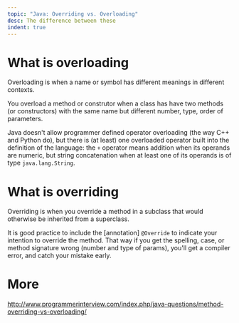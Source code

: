 ```yaml
---
topic: "Java: Overriding vs. Overloading"
desc: The difference between these
indent: true
---
```


# What is overloading

Overloading is when a name or symbol has different meanings in different contexts.

You overload a method or construtor when a class has have two methods (or constructors) with the same name but different number, type, order of parameters.

Java doesn't allow programmer defined operator overloading (the way C++ and Python do), but there is (at least) one overloaded operator built into the definition of the language: the `+` operator means addition when its operands are numeric, but string concatenation when at least one of its operands is of type `java.lang.String`.

# What is overriding

Overriding is when you override a method in a subclass that would otherwise be inherited from a superclass.

It is good practice to include the [annotation] `@Override` to indicate your intention to override the method.  That way if you get the spelling, case, or method signature wrong (number and type of params), you'll get a compiler error, and catch your mistake early.


# More
<http://www.programmerinterview.com/index.php/java-questions/method-overriding-vs-overloading/>
